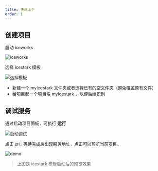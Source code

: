```yaml
---
title: 快速上手
order: 1
---
```


## 创建项目

启动 iceworks

![iceworks](https://img.alicdn.com/tfs/TB1bjCGblv0gK0jSZKbXXbK2FXa-2878-1382.png)

选择 icestark 模板

![选择模板](https://img.alicdn.com/tfs/TB1MKBqcbGYBuNjy0FoXXciBFXa-1964-1424.png)

- 新建一个 myIcestark 文件夹或者选择已有的空文件夹（避免覆盖原有文件）
- 给项目起一个项目名 myIcestark ，以便后续识别

## 调试服务

通过启动项目面板，可执行 **运行**

![启动调试](https://img.alicdn.com/tfs/TB1hGmDbXY7gK0jSZKzXXaikpXa-2876-1368.png)

点击 `运行` 等待完成后出现服务地址，点击可以预览当前项目。

![demo](https://img.alicdn.com/tfs/TB14igtaVT7gK0jSZFpXXaTkpXa-2878-1368.png)

> 上图是 icestark 模板启动后的预览效果

